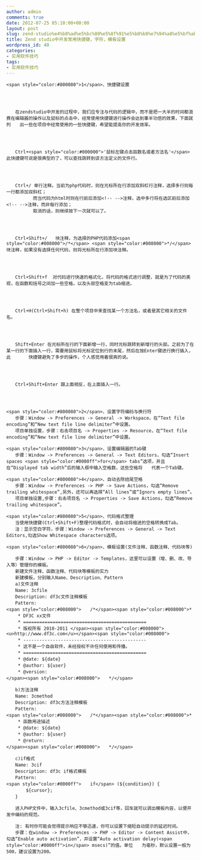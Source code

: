 ```yaml
---
author: admin
comments: true
date: 2012-07-25 05:10:00+00:00
layout: post
slug: zend-studio%e4%b8%ad%e5%bc%80%e5%8f%91%e5%b8%b8%e7%94%a8%e5%bf%ab%e6%8d%b7%e9%94%ae%ef%bc%8c%e5%ad%97%e7%ac%a6%ef%bc%8c%e6%a8%a1%e6%9d%bf%e8%ae%be%e7%bd%ae
title: Zend studio中开发常用快捷键，字符，模板设置
wordpress_id: 40
categories:
- 实用软件技巧
tags:
- 实用软件技巧
---
```




    
    <span style="color:#800080">1</span>、快捷键设置



    
    　　在zendstudio中开发的过程中，我们应专注与代码的逻辑中，而不是把一大半的时间都浪费在编辑器的操作以及鼠标的点击中，经常使用快捷键进行操作会达到事半功倍的效果，下面就列　　出一些在项目中经常使用的一些快捷键，希望能提高你的开发效率。



    
    　　Ctrl+<span style="color:#000000">'鼠标左键点击函数名或者方法名'</span> 此快捷键可说是很典型的了，可以查找跳转到该方法定义的文件行。



    
    　　Ctrl+/ 单行注释。当前为php代码时，则在光标所在行添加双斜杠行注释，选择多行则每一行都添加双斜杠；
    　　　　　　而当代码为html时则在行前后添加<!-- -->注释，选中多行将在选区前后添加<!-- -->注释，而非每行添加；
    　　　　　　取消的话，则继续按下一次就可以了。



    
    　　Ctrl+Shift+/   块注释，为选择的PHP代码添加<span style="color:#008000">/*</span> <span style="color:#008000">*/</span>块注释，如果没有选择任何代码，则将光标所在行添加块注释。



    
    　　Ctrl+Shift+f  对代码进行快速的格式化，将代码的格式进行调整，就是为了代码的美观，在函数和括号之间加一些空格，以及头部空格变为tab缩进。



    
    　　Ctrl+H(Ctrl+Shift+h) 在整个项目中来查找某一个方法名，或者是其它相关的文件名。



    
    　　Shift+Enter 在光标所在行的下面新增一行，同时光标跳转到新增行的头部。之前为了在某一行的下面插入一行，需要用鼠标将光标定位到行的末尾，然后在按Enter键进行换行插入，此　　　　快捷键避免了多步的操作，个人感觉用着很爽的说。



    
    　　Ctrl+Shift+Enter 跟上面相反，在上面插入一行。



    
    <span style="color:#800080">2</span>、设置字符编码与换行符
    　　步骤：Window -> Preferences -> General -> Workspace，在“Text file encoding”和“New text file line delimiter”中设置。
    　　项目单独设置，步骤：右击项目名 -> Properties -> Resource，在“Text file encoding”和“New text file line delimiter”中设置。
    
    <span style="color:#800080">3</span>、设置编辑器的Tab键
    　　步骤：Window -> Preferences -> General -> Text Editors，勾选“Insert spaces <span style="color:#0000ff">for</span> tabs”选项，并且在“Displayed tab width”后的输入框中输入空格数，这些空格将　　代表一个Tab键。
    
    <span style="color:#800080">4</span>、自动去除结尾空格
    　　步骤：Window -> Preferences -> PHP -> Save Actions，勾选“Remove trailing whitespace”,另外，还可以再选择“All lines”或“Ignors empty lines”。
    　　项目单独设置,步骤：右击项目名 -> Properties -> Save Actions，勾选“Remove trailing whitespace”。
    
    <span style="color:#800080">5</span>、代码格式整理
    　　当使用快捷键(Ctrl+Shift+F)整理代码格式时，会自动将缩进的空格转换成Tab。
    　　注：显示空白字符，步骤：Window -> Preferences -> General -> Text Editors,勾选Show Whitespace characters选项。
    
    <span style="color:#800080">6</span>、模板设置(文件注释、函数注释、代码块等)
    
    　　步骤：Window -> PHP -> Editor -> Templates，这里可以设置（增、删、改、导入等）管理你的模板。
    　　新建文件注释、函数注释、代码块等模板的实力 
    　　新建模板，分别输入Name、Description、Pattern
    　　a)文件注释
    　　Name: 3cfile
    　　Description: df3c文件注释模板
    　　Pattern:
    <span style="color:#008000">　　/*</span><span style="color:#008000">*
    　　 * DF3C xx文件
    　　 * ==============================================
    　　 * 版权所有 2010-2011 </span><span style="color:#008000"><u>http://www.df3c.com</u></span><span style="color:#008000">
    　　 * ----------------------------------------------
    　　 * 这不是一个自由软件，未经授权不许任何使用和传播。
    　　 * ==============================================
    　　 * @date: ${date}
    　　 * @author: ${user}
    　　 * @version: 
    </span><span style="color:#008000">　　*/</span>
    
    　　b)方法注释
    　　Name: 3cmethod
    　　Description: df3c方法注释模板
    　　Pattern:
    <span style="color:#008000">　　/*</span><span style="color:#008000">*
    　　 * 函数用途描述
    　　 * @date: ${date}
    　　 * @author: ${user}
    　　 * @return: 
    </span><span style="color:#008000">　　*/</span>
    
    　　c)if格式
    　　Name: 3cif
    　　Description: df3c if格式模板
    　　Pattern:
    <span style="color:#0000ff">　　if</span> (${condition}) {
    　　    ${cursor};
    　　}
    
    　　进入PHP文件中，输入3cfile、3cmethod或3cif等，回车就可以调出模板内容，以便开发中编码的规范。
    
    　　注: 有时你可能会觉得提示响应不够迅速，你可以设置下缩短自动提示的延迟时间。
    　　步骤：在window -> Preferences -> PHP -> Editor -> Content Assist中，勾选“Enable auto activation”，并设置“Auto activation delay(<span style="color:#0000ff">in</span> msecs)”的值。单位　　为毫秒，默认设置一般为500，建议设置为200。



